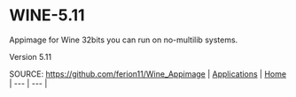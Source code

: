 # WINE-5.11

 Appimage for Wine 32bits you can run on no-multilib systems.

 Version 5.11


 SOURCE: https://github.com/ferion11/Wine_Appimage
 | [Applications](https://portable-linux-apps.github.io/apps.html) | [Home](https://portable-linux-apps.github.io)
 | --- | --- |
